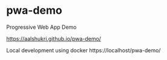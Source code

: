 # pwa-demo
Progressive Web App Demo

https://aalshukri.github.io/pwa-demo/

Local development using docker https://localhost/pwa-demo/
